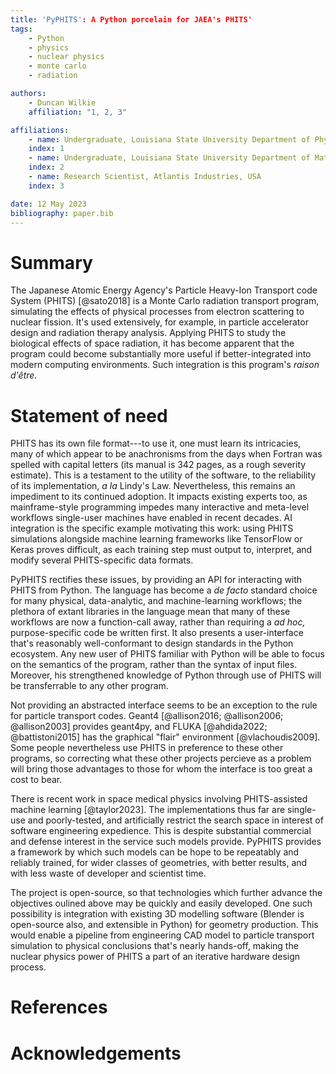 ```yaml
---
title: 'PyPHITS': A Python porcelain for JAEA's PHITS'
tags:
	- Python
	- physics
	- nuclear physics
	- monte carlo
	- radiation

authors:
	- Duncan Wilkie
	affiliation: "1, 2, 3"

affiliations:
	- name: Undergraduate, Louisiana State University Department of Physics and Astronomy, USA
	index: 1
	- name: Undergraduate, Louisiana State University Department of Mathematics, USA
	index: 2
	- name: Research Scientist, Atlantis Industries, USA
	index: 3

date: 12 May 2023
bibliography: paper.bib
---
```


# Summary

The Japanese Atomic Energy Agency's Particle Heavy-Ion Transport code System (PHITS) [@sato2018]
is a Monte Carlo radiation transport program, simulating the effects of physical processes from electron scattering to nuclear fission.
It's used extensively, for example, in particle accelerator design and radiation therapy analysis.
Applying PHITS to study the biological effects of space radiation, it has become apparent that the program could become
substantially more useful if better-integrated into modern computing environments.
Such integration is this program's _raison d'être._

# Statement of need

PHITS has its own file format---to use it, one must learn its intricacies, many of which appear to be anachronisms from the days
when Fortran was spelled with capital letters (its manual is 342 pages, as a rough severity estimate).
This is a testament to the utility of the software, to the reliability of its implementation, _a la_ Lindy's Law.
Nevertheless, this remains an impediment to its continued adoption.
It impacts existing experts too, as mainframe-style programming impedes many interactive and meta-level workflows
single-user machines have enabled in recent decades.
AI integration is the specific example motivating this work: using PHITS simulations alongside machine learning frameworks
like TensorFlow or Keras proves difficult, as each training step must output to, interpret, and modify several PHITS-specific data formats.

PyPHITS rectifies these issues, by providing an API for interacting with PHITS from Python.
The language has become a _de facto_ standard choice for many physical, data-analytic, and machine-learning workflows;
the plethora of extant libraries in the language mean that many of these workflows are now a function-call away,
rather than requiring a _ad hoc,_ purpose-specific code be written first.
It also presents a user-interface that's reasonably well-conformant to design standards in the Python ecosystem.
Any new user of PHITS familiar with Python will be able to focus on the semantics of the program, rather than the syntax of input files.
Moreover, his strengthened knowledge of Python through use of PHITS will be transferrable to any other program.

Not providing an abstracted interface seems to be an exception to the rule for particle transport codes.
Geant4 [@allison2016; @allison2006; @allison2003] provides geant4py,
and FLUKA [@ahdida2022; @battistoni2015] has the graphical "flair" environment [@vlachoudis2009].
Some people nevertheless use PHITS in preference to these other programs, so correcting what these other projects percieve as a problem
will bring those advantages to those for whom the interface is too great a cost to bear.

There is recent work in space medical physics involving PHITS-assisted machine learning [@taylor2023].
The implementations thus far are single-use and poorly-tested, and artificially restrict the search space in interest of
software engineering expedience.
This is despite substantial commercial and defense interest in the service such models provide.
PyPHITS provides a framework by which such models can be hope to be repeatably and reliably trained,
for wider classes of geometries, with better results, and with less waste of developer and scientist time.

The project is open-source, so that technologies which further advance the objectives oulined above may be quickly
and easily developed.
One such possibility is integration with existing 3D modelling software (Blender is open-source also, and extensible in Python)
for geometry production.
This would enable a pipeline from engineering CAD model to particle transport simulation to physical conclusions
that's nearly hands-off, making the nuclear physics power of PHITS a part of an iterative hardware design process.

# References

# Acknowledgements
